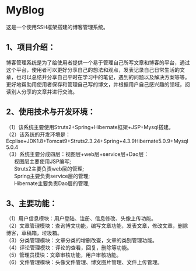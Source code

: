 # MyBlog
这是一个使用SSH框架搭建的博客管理系统。

## 1、项目介绍：
博客管理系统是为了给使用者提供一个易于管理自己所写文章和博客的平台，通过这个平台，使用者可以更好分享自己的想法和观点，发表记录自己日常生活的文章，也可以总结并分享自己平时在学习中的笔记，遇到的问题以及解决方案等等。更好地帮助用使用者保存和管理自己写的博文，并根据用户自己感兴趣的领域，阅读别人分享的文章并进行交流。

## 2、使用技术与开发环境：
（1）该系统主要使用Struts2+Spring+Hibernate框架+JSP+Mysql搭建。<br/>
（2）该系统的开发环境是：Ecplise+JDK1.8+Tomcat9+Struts2.3.24+Spring+4.3.9Hibernate5.0.9+Mysql5.0.4<br/>
（3）系统主要分成四层：视图层+web层+service层+Dao层：<br/>
&ensp; &ensp; 视图层主要使用JSP编写;<br/>
&ensp; &ensp; Struts2主要负责web层的管理;<br/>
&ensp; &ensp; Spring主要负责service层的管理;<br/>
&ensp; &ensp; Hibernate主要负责Dao层的管理;<br/>
 
 ## 3、主要功能：
 （1）用户信息模块：用户登陆、注册、信息修改、头像上传功能。<br/>
 （2）文章管理模块：查询博文功能，编写文章功能，发表文章，修改文章，删除博客，草稿箱，垃圾箱。<br/>
 （3）分类管理模块：文章分类的增删改查，文章的类别管理功能。<br/>
 （4）评论管理模块：评论的查看，回复，删除等功能。<br/>
 （5）管理员模块：文章审核功能，用户审核功能。<br/>
 （6）文件管理模块：头像文件管理、博文图片管理、文件上传管理。<br/>
 
